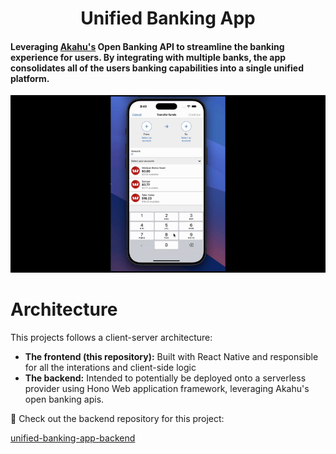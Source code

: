 <h1 align="center">
    Unified Banking App
</h1>
<h4>
Leveraging <a href=https://www.akahu.nz/ target="_blank">Akahu's</a> Open Banking API to streamline the banking experience for users. By integrating with multiple banks, the app consolidates all of the users banking capabilities into a single unified platform.
</h4>

<div align="center">
  <img src="public/demo.gif" alt="Demo GIF" />
</div>

# Architecture

This projects follows a client-server architecture:

- **The frontend (this repository):** Built with React Native and responsible for all the interations and client-side logic
- **The backend:** Intended to potentially be deployed onto a serverless provider using Hono Web application framework, leveraging Akahu's open banking apis.

🔗 Check out the backend repository for this project:

[unified-banking-app-backend](https://github.com/clinnyp/unified-banking-app-backend)
